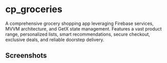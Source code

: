 # cp_groceries

A comprehensive grocery shopping app leveraging Firebase services, MVVM architecture, and GetX state management. Features a vast product range, personalized lists, smart recommendations, secure checkout, exclusive deals, and reliable doorstep delivery.

## Screenshots
